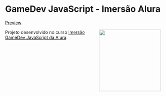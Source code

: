 # GameDev JavaScript - Imersão Alura

[Preview](https://otavioolsilva.github.io/GameDev-ImersaoAlura-js/)

[<img align="right" src="https://www.alura.com.br/assets/img/quarentenadev/imersaogamedev.1591132734.svg" width="200">](https://www.alura.com.br/imersao-gamedev-javascript)

Projeto desenvolvido no curso [Imersão GameDev JavaScript da Alura](https://www.alura.com.br/imersao-gamedev-javascript).
